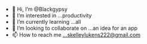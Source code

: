- 👋 Hi, I’m @Blackgypsy
- 👀 I’m interested in ...productivity 
- 🌱 I’m currently learning ...all
- 💞️ I’m looking to collaborate on ...an idea for an app
- 📫 How to reach me ...skelleylukens222@gmail.com 

<!---
Blackgypsy/Blackgypsy is a ✨ special ✨ repository because its `README.md` (this file) appears on your GitHub profile.
You can click the Preview link to take a look at your changes.
--->
